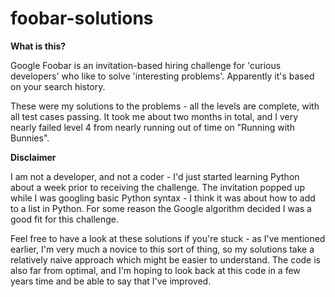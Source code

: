 # foobar-solutions

**What is this?**

Google Foobar is an invitation-based hiring challenge for 'curious developers' who like to solve 'interesting problems'. Apparently it's based on your search history.

These were my solutions to the problems - all the levels are complete, with all test cases passing. It took me about two months in total, and I very nearly failed level 4 from nearly running out of time on "Running with Bunnies".


**Disclaimer**

I am not a developer, and not a coder - I'd just started learning Python about a week prior to receiving the challenge. The invitation popped up while I was googling basic Python syntax - I think it was about how to add to a list in Python. For some reason the Google algorithm decided I was a good fit for this challenge. 

Feel free to have a look at these solutions if you're stuck - as I've mentioned earlier, I'm very much a novice to this sort of thing, so my solutions take a relatively naive approach which might be easier to understand. The code is also far from optimal, and I'm hoping to look back at this code in a few years time and be able to say that I've improved.
